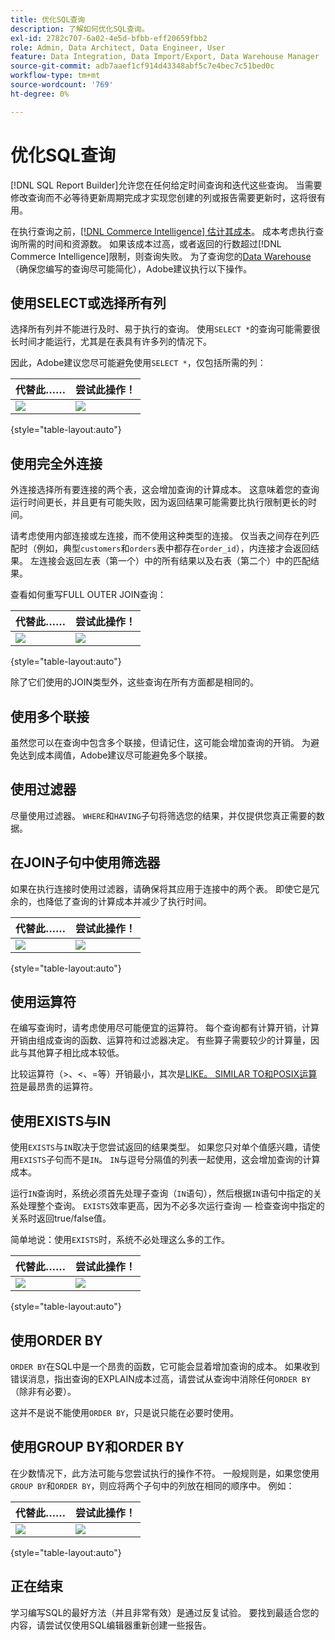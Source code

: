 ```yaml
---
title: 优化SQL查询
description: 了解如何优化SQL查询。
exl-id: 2782c707-6a02-4e5d-bfbb-eff20659fbb2
role: Admin, Data Architect, Data Engineer, User
feature: Data Integration, Data Import/Export, Data Warehouse Manager
source-git-commit: adb7aaef1cf914d43348abf5c7e4bec7c51bed0c
workflow-type: tm+mt
source-wordcount: '769'
ht-degree: 0%

---
```


# 优化SQL查询

[!DNL SQL Report Builder]允许您在任何给定时间查询和迭代这些查询。 当需要修改查询而不必等待更新周期完成才实现您创建的列或报告需要更新时，这将很有用。

在执行查询之前，[[!DNL Commerce Intelligence] 估计其成本](https://experienceleague.adobe.com/docs/commerce-knowledge-base/kb/troubleshooting/miscellaneous/sql-queries-explain-cost-errors.html)。 成本考虑执行查询所需的时间和资源数。 如果该成本过高，或者返回的行数超过[!DNL Commerce Intelligence]限制，则查询失败。 为了查询您的[Data Warehouse](../data-analyst/data-warehouse-mgr/tour-dwm.md)（确保您编写的查询尽可能简化），Adobe建议执行以下操作。

## 使用SELECT或选择所有列

选择所有列并不能进行及时、易于执行的查询。 使用`SELECT *`的查询可能需要很长时间才能运行，尤其是在表具有许多列的情况下。

因此，Adobe建议您尽可能避免使用`SELECT *`，仅包括所需的列：

| **代替此……** | **尝试此操作！** |
|-----|-----|
| ![](../../mbi/assets/Select_all_1.png) | ![](../../mbi/assets/Select_all_2.png) |

{style="table-layout:auto"}

## 使用完全外连接

外连接选择所有要连接的两个表，这会增加查询的计算成本。 这意味着您的查询运行时间更长，并且更有可能失败，因为返回结果可能需要比执行限制更长的时间。

请考虑使用内部连接或左连接，而不使用这种类型的连接。 仅当表之间存在列匹配时（例如，典型`customers`和`orders`表中都存在`order_id`），内连接才会返回结果。 左连接会返回左表（第一个）中的所有结果以及右表（第二个）中的匹配结果。

查看如何重写FULL OUTER JOIN查询：

| **代替此……** | **尝试此操作！** |
|-----|-----|
| ![](../../mbi/assets/Full_Outer_Join_1.png) | ![](../../mbi/assets/Full_Outer_Join_2.png) |

{style="table-layout:auto"}

除了它们使用的JOIN类型外，这些查询在所有方面都是相同的。

## 使用多个联接

虽然您可以在查询中包含多个联接，但请记住，这可能会增加查询的开销。 为避免达到成本阈值，Adobe建议尽可能避免多个联接。

## 使用过滤器

尽量使用过滤器。 `WHERE`和`HAVING`子句将筛选您的结果，并仅提供您真正需要的数据。

## 在JOIN子句中使用筛选器

如果在执行连接时使用过滤器，请确保将其应用于连接中的两个表。 即使它是冗余的，也降低了查询的计算成本并减少了执行时间。

| **代替此……** | **尝试此操作！** |
|-----|-----|
| ![](../../mbi/assets/Join_filters_1.png) | ![](../../mbi/assets/Join_filters_2.png) |

{style="table-layout:auto"}

## 使用运算符

在编写查询时，请考虑使用尽可能便宜的运算符。 每个查询都有计算开销，计算开销由组成查询的函数、运算符和过滤器决定。 有些算子需要较少的计算量，因此与其他算子相比成本较低。

比较运算符（>、&lt;、=等）开销最小，其次是[LIKE。 SIMILAR TO和POSIX运算符](https://www.postgresql.org/docs/9.5/functions-matching.html)是最昂贵的运算符。

## 使用EXISTS与IN

使用`EXISTS`与`IN`取决于您尝试返回的结果类型。 如果您只对单个值感兴趣，请使用`EXISTS`子句而不是`IN`。 `IN`与逗号分隔值的列表一起使用，这会增加查询的计算成本。

运行`IN`查询时，系统必须首先处理子查询（`IN`语句），然后根据`IN`语句中指定的关系处理整个查询。 `EXISTS`效率更高，因为不必多次运行查询 — 检查查询中指定的关系时返回true/false值。

简单地说：使用`EXISTS`时，系统不必处理这么多的工作。

| **代替此……** | **尝试此操作！** |
|-----|-----|
| ![](../../mbi/assets/Exists_1.png) | ![](../../mbi/assets/Exists_2.png) |

{style="table-layout:auto"}

## 使用ORDER BY

`ORDER BY`在SQL中是一个昂贵的函数，它可能会显着增加查询的成本。 如果收到错误消息，指出查询的EXPLAIN成本过高，请尝试从查询中消除任何`ORDER BY`（除非有必要）。

这并不是说不能使用`ORDER BY`，只是说只能在必要时使用。

## 使用GROUP BY和ORDER BY

在少数情况下，此方法可能与您尝试执行的操作不符。 一般规则是，如果您使用`GROUP BY`和`ORDER BY`，则应将两个子句中的列放在相同的顺序中。 例如：

| **代替此……** | **尝试此操作！** |
|-----|-----|
| ![](../../mbi/assets/Group_by_2.png) | ![](../../mbi/assets/Group_by_1.png) |

{style="table-layout:auto"}

## 正在结束

学习编写SQL的最好方法（并且非常有效）是通过反复试验。 要找到最适合您的内容，请尝试仅使用SQL编辑器重新创建一些报告。
